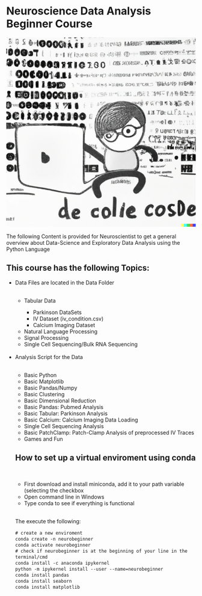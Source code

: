 <h1> Neuroscience Data Analysis Beginner Course </h1>


<img src="data_science.png" alt="DataScienceFun">
<p> The following Content is provided for Neuroscientist to get a general overview
about Data-Science and Exploratory Data Analysis using the Python Language </p>

<h2> This course has the following Topics: </h2>

<ul>
  <li> Data Files are located in the Data Folder</li>
  <br>
    <ul> 
      <li> Tabular Data </li>
        <ul>
          <li>Parkinson DataSets </li>
          <li>IV Dataset (iv_condition.csv) </li>
          <li>Calcium Imaging Dataset </li>
         </ul>
      <li> Natural Language Processing </li>
      <li> Signal Processing </li>
      <li> Single Cell Sequencing/Bulk RNA Sequencing </li>
    </ul>
    <br>
  <li> Analysis Script for the Data </li>
  <br>
    <ul>
      <li> Basic Python </li>
      <li> Basic Matplotlib </li>
      <li> Basic Pandas/Numpy </li>
      <li> Basic Clustering </li>
      <li> Basic Dimensional Reduction </li>
      <li> Basic Pandas: Pubmed Analysis </li>
      <li> Basic Tabular: Parkinson Analysis </li>
      <li> Basic Calcium: Calcium Imaging Data Loading </li>
      <li> Single Cell Sequencing Analysis </li>
      <li> Basic PatchClamp: Patch-Clamp Analysis of preprocessed IV Traces </li>
      <li> Games and Fun </li>
     </ul>
     
     
     
<h2> How to set up a virtual enviroment using conda </h2>
<br>
<ul>
<li>First download and install miniconda, add it to your path variable (selecting the checkbox </li>
<li>Open command line in Windows </li>
<li>Type conda to see if everything is functional </li>
</ul>
<br>

The execute the following:

```
# create a new enviroment
conda create -n neurobeginner
conda activate neurobeginner
# check if neurobeginner is at the beginning of your line in the terminal/cmd
conda install -c anaconda ipykernel
python -m ipykernel install --user --name=neurobeginner
conda install pandas
conda install seaborn
conda install matplotlib
```
